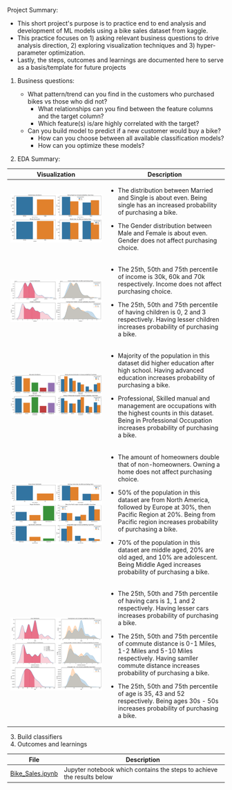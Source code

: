 Project Summary:
   * This short project's purpose is to practice end to end analysis and development of ML models using a bike sales dataset from kaggle.
   * This practice focuses on 1) asking relevant business questions to drive analysis direction, 2) exploring visualization techniques and 3) hyper-parameter optimization.
   * Lastly, the steps, outcomes and learnings are documented here to serve as a basis/template for future projects

1.  Business questions:
    * What pattern/trend can you find in the customers who purchased bikes vs those who did not?
      - What relationships can you find between the feature columns and the target column?
      - Which feature(s) is/are highly correlated with the target?
    * Can you build model to predict if a new customer would buy a bike?
      - How can you choose between all available classification models?
      - How can you optimize these models?

2.  EDA Summary:

|Visualization|Description|
|-|-|
|![alt_text](https://github.com/zinogore/Personal_Projects/blob/main/Bike_Sales/assets/imgs/MartialStatus_Gender_PurchaseChoice.png)|<ul><li>The distribution between Married and Single is about even. Being single has an increased probability of purchasing a bike.</li></ul><ul><li>The Gender distribution between Male and Female is about even. Gender does not affect purchasing choice.</li></ul>|
|![alt_text](https://github.com/zinogore/Personal_Projects/blob/main/Bike_Sales/assets/imgs/Income_Children_PurchaseChoice.png)|<ul><li>The 25th, 50th and 75th percentile of income is 30k, 60k and 70k respectively. Income does not affect purchasing choice.</li></ul><ul><li>The 25th, 50th and 75th percentile of having children is 0, 2 and 3 respectively. Having lesser children increases probability of purchasing a bike.</li></ul>|
|![alt_text](https://github.com/zinogore/Personal_Projects/blob/main/Bike_Sales/assets/imgs/Education_Occupation_PurchaseChoice.png)|<ul><li>Majority of the population in this dataset did higher education after high school. Having advanced education increases probability of purchasing a bike.</li></ul><ul><li>Professional, Skilled manual and management are occupations with the highest counts in this dataset. Being in Professional Occupation increases probability of purchasing a bike.</li></ul>|
|![alt_text](https://github.com/zinogore/Personal_Projects/blob/main/Bike_Sales/assets/imgs/HomeOwner_Region_AgeBrackets_PurchaseChoice.png)|<ul><li>The amount of homeowners double that of non-homeowners. Owning a home does not affect purchasing choice.</li></ul><ul><li>50% of the population in this dataset are from North America, followed by Europe at 30%, then Pacific Region at 20%. Being from Pacific region increases probability of purchasing a bike.</li></ul><ul><li>70% of the population in this dataset are middle aged, 20% are old aged, and 10% are adolescent. Being Middle Aged increases probability of purchasing a bike.</li></ul>|
|![alt_text](https://github.com/zinogore/Personal_Projects/blob/main/Bike_Sales/assets/imgs/Cars_CommuteDistance_Age_PurchaseChoice.png)|<ul><li>The 25th, 50th and 75th percentile of having cars is 1, 1 and 2 respectively. Having lesser cars increases probability of purchasing a bike.</li></ul><ul><li>The 25th, 50th and 75th percentile of commute distance is 0-1 Miles, 1-2 Miles and 5-10 Miles respectively. Having samller commute distance increases probability of purchasing a bike.</li></ul><ul><li>The 25th, 50th and 75th percentile of age is 35, 43 and 52 respectively. Being ages 30s - 50s increases probability of purchasing a bike.</li></ul>|

3.  Build classifiers
4.  Outcomes and learnings



|File|Description|
|-|-|
|[Bike_Sales.ipynb](Bike_Sales.ipynb)|Jupyter notebook which contains the steps to achieve the results below|
